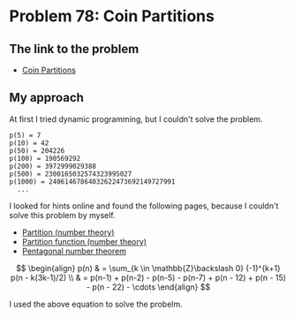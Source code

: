 # Problem 78: Coin Partitions

## The link to the problem

- [Coin Partitions](https://projecteuler.net/problem=78)

## My approach

At first I tried dynamic programming, but I couldn't solve the problem.

```
p(5) = 7
p(10) = 42
p(50) = 204226
p(100) = 190569292
p(200) = 3972999029388
p(500) = 2300165032574323995027
p(1000) = 24061467864032622473692149727991
  ...
```

I looked for hints online and found the following pages, because I couldn't solve this problem by myself.

- [Partition (number theory)](https://en.wikipedia.org/wiki/Partition_(number_theory))
- [Partition function (number theory)](https://en.wikipedia.org/wiki/Partition_function_(number_theory))
- [Pentagonal number theorem](https://en.wikipedia.org/wiki/Pentagonal_number_theorem)

$$
\begin{align}
p(n) & = \sum_{k \in \mathbb{Z}\backslash 0} (-1)^{k+1} p(n - k(3k-1)/2) \\
     & = p(n-1) + p(n-2) - p(n-5) - p(n-7) + p(n - 12) + p(n - 15) - p(n - 22) - \cdots
\end{align}
$$

I used the above equation to solve the probelm.

